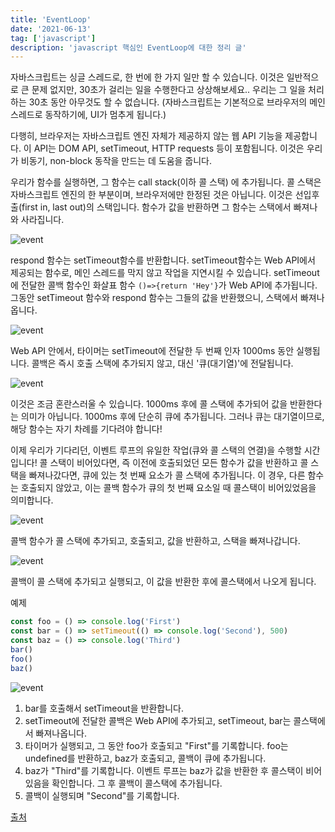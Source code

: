 ```yaml
---
title: 'EventLoop'
date: '2021-06-13'
tag: ['javascript']
description: 'javascript 핵심인 EventLoop에 대한 정리 글'
---
```


자바스크립트는 싱글 스레드로, 한 번에 한 가지 일만 할 수 있습니다. 이것은 일반적으로 큰 문제 없지만, 30초가 걸리는 일을 수행한다고 상상해보세요.. 우리는 그 일을 처리하는 30초 동안 아무것도 할 수 없습니다. (자바스크립트는 기본적으로 브라우저의 메인 스레드로 동작하기에, UI가 멈추게 됩니다.)

다행히, 브라우저는 자바스크립트 엔진 자체가 제공하지 않는 웹 API 기능을 제공합니다. 이 API는 DOM API, setTimeout, HTTP requests 등이 포함됩니다. 이것은 우리가 비동기, non-block 동작을 만드는 데 도움을 줍니다.

우리가 함수를 실행하면, 그 함수는 call stack(이하 콜 스택) 에 추가됩니다. 콜 스택은 자바스크립트 엔진의 한 부분이며, 브라우저에만 한정된 것은 아닙니다. 이것은 선입후출(first in, last out)의 스택입니다. 함수가 값을 반환하면 그 함수는 스택에서 빠져나와 사라집니다.

![event](https://res.cloudinary.com/practicaldev/image/fetch/s--44yasyNX--/c_limit%2Cf_auto%2Cfl_progressive%2Cq_66%2Cw_880/https://devtolydiahallie.s3-us-west-1.amazonaws.com/gid1.6.gif)

respond 함수는 setTimeout함수를 반환합니다. setTimeout함수는 Web API에서 제공되는 함수로, 메인 스레드를 막지 않고 작업을 지연시킬 수 있습니다. setTimeout에 전달한 콜백 함수인 화살표 함수 `()=>{return 'Hey'}`가 Web API에 추가됩니다. 그동안 setTimeout 함수와 respond 함수는 그들의 값을 반환했으니, 스택에서 빠져나옵니다.

![event](https://res.cloudinary.com/practicaldev/image/fetch/s--d_n4m4HH--/c_limit%2Cf_auto%2Cfl_progressive%2Cq_66%2Cw_880/https://devtolydiahallie.s3-us-west-1.amazonaws.com/gif2.1.gif)

Web API 안에서, 타이머는 setTimeout에 전달한 두 번째 인자 1000ms 동안 실행됩니다. 콜백은 즉시 호출 스택에 추가되지 않고, 대신 '큐(대기열)'에 전달됩니다.

![event](https://res.cloudinary.com/practicaldev/image/fetch/s--MewGMdte--/c_limit%2Cf_auto%2Cfl_progressive%2Cq_66%2Cw_880/https://devtolydiahallie.s3-us-west-1.amazonaws.com/gif3.1.gif)

이것은 조금 혼란스러울 수 있습니다. 1000ms 후에 콜 스택에 추가되어 값을 반환한다는 의미가 아닙니다. 1000ms 후에 단순히 큐에 추가됩니다. 그러나 큐는 대기열이므로, 해당 함수는 자기 차례를 기다려야 합니다!

이제 우리가 기다리던, 이벤트 루프의 유일한 작업(큐와 콜 스택의 연결)을 수행할 시간입니다! 콜 스택이 비어있다면, 즉 이전에 호출되었던 모든 함수가 값을 반환하고 콜 스택을 빠져나갔다면, 큐에 있는 첫 번째 요소가 콜 스택에 추가됩니다. 이 경우, 다른 함수는 호출되지 않았고, 이는 콜백 함수가 큐의 첫 번째 요소일 때 콜스택이 비어있었음을 의미합니다.

![event](https://res.cloudinary.com/practicaldev/image/fetch/s--b2BtLfdz--/c_limit%2Cf_auto%2Cfl_progressive%2Cq_66%2Cw_880/https://devtolydiahallie.s3-us-west-1.amazonaws.com/gif4.gif)

콜백 함수가 콜 스택에 추가되고, 호출되고, 값을 반환하고, 스택을 빠져나갑니다.

![event](https://res.cloudinary.com/practicaldev/image/fetch/s--NYOknEYi--/c_limit%2Cf_auto%2Cfl_progressive%2Cq_66%2Cw_880/https://devtolydiahallie.s3-us-west-1.amazonaws.com/gif5.gif)

콜백이 콜 스택에 추가되고 실행되고, 이 값을 반환한 후에 콜스택에서 나오게 됩니다.

예제

```js
const foo = () => console.log('First')
const bar = () => setTimeout(() => console.log('Second'), 500)
const baz = () => console.log('Third')
bar()
foo()
baz()
```

![event](https://res.cloudinary.com/practicaldev/image/fetch/s--BLtCLQcd--/c_limit%2Cf_auto%2Cfl_progressive%2Cq_66%2Cw_880/https://devtolydiahallie.s3-us-west-1.amazonaws.com/gif14.1.gif)

1. bar를 호출해서 setTimeout을 반환합니다.
2. setTimeout에 전달한 콜백은 Web API에 추가되고, setTimeout, bar는 콜스택에서 빠져나옵니다.
3. 타이머가 실행되고, 그 동안 foo가 호출되고 "First"를 기록합니다. foo는 undefined를 반환하고, baz가 호출되고, 콜백이 큐에 추가됩니다.
4. baz가 "Third"를 기록합니다. 이벤트 루프는 baz가 값을 반환한 후 콜스택이 비어있음을 확인합니다. 그 후 콜백이 콜스택에 추가됩니다.
5. 콜백이 실행되며 "Second"를 기록합니다.

[출처](https://dev.to/lydiahallie/javascript-visualized-event-loop-3dif)
